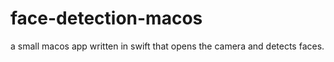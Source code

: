 # face-detection-macos
 a small macos app written in swift that opens the camera and detects faces.
